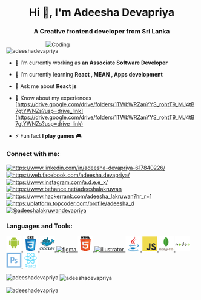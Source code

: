 <h1 align="center">Hi 👋, I'm Adeesha Devapriya</h1>
<h3 align="center">A Creative frontend developer from Sri Lanka</h3>
<img align="right" alt="Coding" width="400" src="https://i.pinimg.com/originals/c0/96/b2/c096b276205f1b632555943faf3bf768.gif">

<p align="left"> <img src="https://komarev.com/ghpvc/?username=adeeshadevapriya&label=Profile%20views&color=0e75b6&style=flat" alt="adeeshadevapriya" /> </p>

- 🔭 I’m currently working as **an Associate Software Developer**

- 🌱 I’m currently learning **React , MEAN , Apps development**

- 💬 Ask me about **React js**

- 📄 Know about my experiences [https://drive.google.com/drive/folders/1TWbWRZanYYS_rohtT9_MJ4tB7gtYWNZs?usp=drive_link](https://drive.google.com/drive/folders/1TWbWRZanYYS_rohtT9_MJ4tB7gtYWNZs?usp=drive_link)

- ⚡ Fun fact **I play games 🎮**

<h3 align="left">Connect with me:</h3>
<p align="left">
<a href="https://linkedin.com/in/https://www.linkedin.com/in/adeesha-devapriya-617840226/" target="blank"><img align="center" src="https://raw.githubusercontent.com/rahuldkjain/github-profile-readme-generator/master/src/images/icons/Social/linked-in-alt.svg" alt="https://www.linkedin.com/in/adeesha-devapriya-617840226/" height="30" width="40" /></a>
<a href="https://fb.com/https://web.facebook.com/adeesha.devapriya/" target="blank"><img align="center" src="https://raw.githubusercontent.com/rahuldkjain/github-profile-readme-generator/master/src/images/icons/Social/facebook.svg" alt="https://web.facebook.com/adeesha.devapriya/" height="30" width="40" /></a>
<a href="https://instagram.com/https://www.instagram.com/a.d.e.e_x/" target="blank"><img align="center" src="https://raw.githubusercontent.com/rahuldkjain/github-profile-readme-generator/master/src/images/icons/Social/instagram.svg" alt="https://www.instagram.com/a.d.e.e_x/" height="30" width="40" /></a>
<a href="https://www.behance.net/https://www.behance.net/adeeshalakruwan" target="blank"><img align="center" src="https://raw.githubusercontent.com/rahuldkjain/github-profile-readme-generator/master/src/images/icons/Social/behance.svg" alt="https://www.behance.net/adeeshalakruwan" height="30" width="40" /></a>
<a href="https://www.hackerrank.com/https://www.hackerrank.com/adeesha_lakruwan?hr_r=1" target="blank"><img align="center" src="https://raw.githubusercontent.com/rahuldkjain/github-profile-readme-generator/master/src/images/icons/Social/hackerrank.svg" alt="https://www.hackerrank.com/adeesha_lakruwan?hr_r=1" height="30" width="40" /></a>
<a href="https://www.topcoder.com/members/https://platform.topcoder.com/profile/adeesha_d" target="blank"><img align="center" src="https://raw.githubusercontent.com/rahuldkjain/github-profile-readme-generator/master/src/images/icons/Social/topcoder.svg" alt="https://platform.topcoder.com/profile/adeesha_d" height="30" width="40" /></a>
<a href="https://medium.com/@adeeshalakruwandevapriya" target="blank"><img align="center" src="https://raw.githubusercontent.com/rahuldkjain/github-profile-readme-generator/master/src/images/icons/Social/medium.svg" alt="@adeeshalakruwandevapriya" height="30" width="40" /></a>
</p>

<h3 align="left">Languages and Tools:</h3>
<p align="left"> <a href="https://developer.android.com" target="_blank" rel="noreferrer"> <img src="https://raw.githubusercontent.com/devicons/devicon/master/icons/android/android-original-wordmark.svg" alt="android" width="40" height="40"/> </a> <a href="https://www.w3schools.com/css/" target="_blank" rel="noreferrer"> <img src="https://raw.githubusercontent.com/devicons/devicon/master/icons/css3/css3-original-wordmark.svg" alt="css3" width="40" height="40"/> </a> <a href="https://www.docker.com/" target="_blank" rel="noreferrer"> <img src="https://raw.githubusercontent.com/devicons/devicon/master/icons/docker/docker-original-wordmark.svg" alt="docker" width="40" height="40"/> </a> <a href="https://www.figma.com/" target="_blank" rel="noreferrer"> <img src="https://www.vectorlogo.zone/logos/figma/figma-icon.svg" alt="figma" width="40" height="40"/> </a> <a href="https://www.w3.org/html/" target="_blank" rel="noreferrer"> <img src="https://raw.githubusercontent.com/devicons/devicon/master/icons/html5/html5-original-wordmark.svg" alt="html5" width="40" height="40"/> </a> <a href="https://www.adobe.com/in/products/illustrator.html" target="_blank" rel="noreferrer"> <img src="https://www.vectorlogo.zone/logos/adobe_illustrator/adobe_illustrator-icon.svg" alt="illustrator" width="40" height="40"/> </a> <a href="https://www.java.com" target="_blank" rel="noreferrer"> <img src="https://raw.githubusercontent.com/devicons/devicon/master/icons/java/java-original.svg" alt="java" width="40" height="40"/> </a> <a href="https://developer.mozilla.org/en-US/docs/Web/JavaScript" target="_blank" rel="noreferrer"> <img src="https://raw.githubusercontent.com/devicons/devicon/master/icons/javascript/javascript-original.svg" alt="javascript" width="40" height="40"/> </a> <a href="https://www.mongodb.com/" target="_blank" rel="noreferrer"> <img src="https://raw.githubusercontent.com/devicons/devicon/master/icons/mongodb/mongodb-original-wordmark.svg" alt="mongodb" width="40" height="40"/> </a> <a href="https://nodejs.org" target="_blank" rel="noreferrer"> <img src="https://raw.githubusercontent.com/devicons/devicon/master/icons/nodejs/nodejs-original-wordmark.svg" alt="nodejs" width="40" height="40"/> </a> <a href="https://www.photoshop.com/en" target="_blank" rel="noreferrer"> <img src="https://raw.githubusercontent.com/devicons/devicon/master/icons/photoshop/photoshop-line.svg" alt="photoshop" width="40" height="40"/> </a> <a href="https://reactjs.org/" target="_blank" rel="noreferrer"> <img src="https://raw.githubusercontent.com/devicons/devicon/master/icons/react/react-original-wordmark.svg" alt="react" width="40" height="40"/> </a> </p>

<p><img align="left" src="https://github-readme-stats.vercel.app/api/top-langs?username=adeeshadevapriya&show_icons=true&locale=en&layout=compact" alt="adeeshadevapriya" /></p>

<p>&nbsp;<img align="center" src="https://github-readme-stats.vercel.app/api?username=adeeshadevapriya&show_icons=true&locale=en" alt="adeeshadevapriya" /></p>

<p><img align="center" src="https://github-readme-streak-stats.herokuapp.com/?user=adeeshadevapriya&" alt="adeeshadevapriya" /></p>

